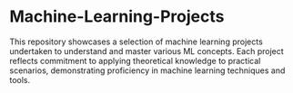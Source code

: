 # Machine-Learning-Projects
This repository showcases a selection of machine learning projects undertaken to understand and master various ML concepts. Each project reflects commitment to applying theoretical knowledge to practical scenarios, demonstrating proficiency in machine learning techniques and tools.
